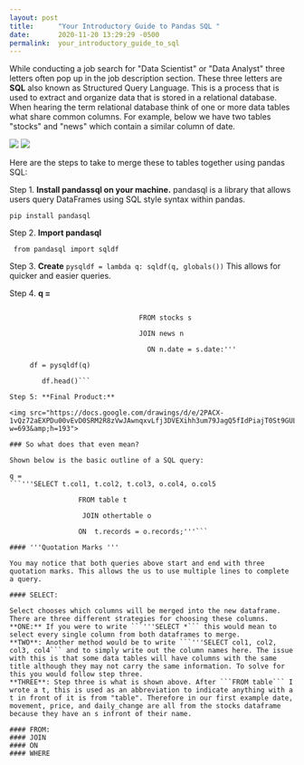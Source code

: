 ```yaml
---
layout: post
title:      "Your Introductory Guide to Pandas SQL "
date:       2020-11-20 13:29:29 -0500
permalink:  your_introductory_guide_to_sql
---
```



While conducting a job search for "Data Scientist" or "Data Analyst" three letters often pop up in the job description section. These three letters are **SQL** also known as Structured Query Language. This is a process that is used to extract and organize data that is stored in a relational database. When hearing the term relational database think of one or more data tables what share common columns. For example, below we have two tables "stocks" and "news" which contain a similar column of date. 

<img src="https://docs.google.com/drawings/d/e/2PACX-1vSjnY-NcGuYYSCNhnfkMtCjDNC2lz1H8AF6FIiO2Qsxe1FENZX9h9TWRi0gSzVkzC48OYwAoPJakcj9/pub?w=351&amp;h=195">


<img src="https://docs.google.com/drawings/d/e/2PACX-1vRTtTxgqWafSiPUYgxGYbv3a-zoUuYI0WNvJAKwtIXqPFkf_ze0LfL3Q1omX1faUxTtGZrA4vzfVqhW/pub?w=436&amp;h=191">

Here are the steps to take to merge these to tables together using pandas SQL:

Step 1. **Install pandassql on your machine.** pandasql is a library that allows users query DataFrames using SQL style syntax within pandas.

```pip install pandasql```

Step 2. **Import pandasql**

``` from pandasql import sqldf```

Step 3. **Create** ```pysqldf = lambda q: sqldf(q, globals())``` This allows for quicker and easier queries. 

Step 4. 
**q =** 
```'''SELECT s.date, s.movement, n.headline, s.Price, s.daily_change
           
					            FROM stocks s
						
					            JOIN news n 
						
						          ON n.date = s.date:'''  
								 
	 df = pysqldf(q)
		
		df.head()```
		
Step 5: **Final Product:**
	
<img src="https://docs.google.com/drawings/d/e/2PACX-1vQz72aEXPDu00vEvD0SRM2R8zVwJAwnqxvLfj3DVEXihh3um79JagQ5fIdPiajT0St9GULAsmvkkhEA/pub?w=693&amp;h=193">
	
### So what does that even mean?

Shown below is the basic outline of a SQL query:

q = 
```'''SELECT t.col1, t.col2, t.col3, o.col4, o.col5 
        
				 FROM table t 
		    
				  JOIN othertable o 
		    
				 ON  t.records = o.records;'''```
				
#### '''Quotation Marks '''

You may notice that both queries above start and end with three quotation marks. This allows the us to use multiple lines to complete a query. 

#### SELECT:

Select chooses which columns will be merged into the new dataframe. There are three different strategies for choosing these columns. 
**ONE:** If you were to write ```'''SELECT *``` this would mean to select every single column from both dataframes to merge. 
**TWO**: Another method would be to write ```'''SELECT col1, col2, col3, col4``` and to simply write out the column names here. The issue with this is that some data tables will have columns with the same title although they may not carry the same information. To solve for this you would follow step three.
**THREE**: Step three is what is shown above. After ```FROM table``` I wrote a t, this is used as an abbreviation to indicate anything with a t in front of it is from "table". Therefore in our first example date, movement, price, and daily_change are all from the stocks dataframe because they have an s infront of their name. 

#### FROM:
#### JOIN
#### ON
#### WHERE
		 


